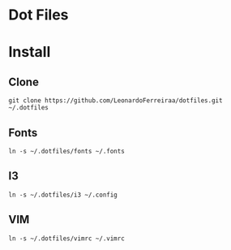 # Dot Files

# Install

## Clone

```
git clone https://github.com/LeonardoFerreiraa/dotfiles.git ~/.dotfiles
```

## Fonts

```
ln -s ~/.dotfiles/fonts ~/.fonts
```

## I3

```
ln -s ~/.dotfiles/i3 ~/.config
```

## VIM

```
ln -s ~/.dotfiles/vimrc ~/.vimrc
```